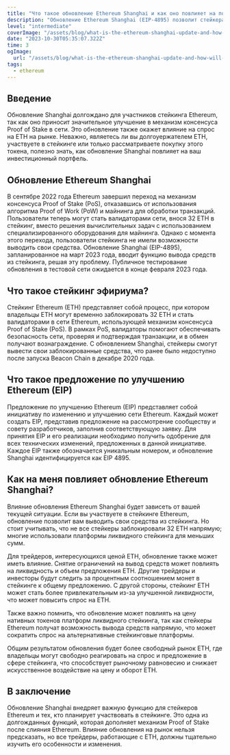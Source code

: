 ```yaml
---
title: "Что такое обновление Ethereum Shanghai и как оно повлияет на пользователей?"
description: "Обновление Ethereum Shanghai (EIP-4895) позволит стейкерам ETH выводить свои активы из стейкинга и участвовать в качестве валидаторов на сети. С внедрением алгоритма Proof of Stake пользователям было разрешено стейкинг 32 ETH, блокируя эти средства на неопределенный срок и становясь валидаторами на сети. Это обновление, скорее всего, повлияет на долю ETH, находящуюся в стейкинге, относительно общего предложения, что, в свою очередь, может оказать влияние на динамику спроса и предложения ETH на рынке."
level: "intermediate"
coverImage: "/assets/blog/what-is-the-ethereum-shanghai-update-and-how-will-it-affect-users/cover.png"
date: "2023-10-30T05:35:07.322Z"
time: 3
ogImage:
  url: "/assets/blog/what-is-the-ethereum-shanghai-update-and-how-will-it-affect-users/cover.png"
tags:
  - ethereum
---
```


## Введение
Обновление Shanghai долгождано для участников стейкинга Ethereum, так как оно приносит значительное улучшение в механизм консенсуса Proof of Stake в сети. Это обновление также окажет влияние на спрос на ETH на рынке. Неважно, являетесь ли вы долгоуержателем ETH, участвуете в стейкинге или только рассматриваете покупку этого токена, полезно знать, как обновление Shanghai повлияет на ваш инвестиционный портфель.

## Обновление Ethereum Shanghai
В сентябре 2022 года Ethereum завершил переход на механизм консенсуса Proof of Stake (PoS), отказавшись от использования алгоритма Proof of Work (PoW) и майнинга для обработки транзакций. Пользователи теперь могут стать валидаторами сети, внося 32 ETH в стейкинг, вместо решения вычислительных задач с использованием специализированного оборудования для майнинга. Однако с момента этого перехода, пользователи стейкинга не имели возможности выводить свои средства. Обновление Shanghai (EIP-4895), запланированное на март 2023 года, вводит функцию вывода средств из стейкинга, решая эту проблему. Публичное тестирование обновления в тестовой сети ожидается в конце февраля 2023 года.

## Что такое стейкинг эфириума?
Стейкинг Ethereum (ETH) представляет собой процесс, при котором владельцы ETH могут временно заблокировать 32 ETH и стать валидаторами в сети Ethereum, использующей механизм консенсуса Proof of Stake (PoS). В рамках PoS, валидаторы помогают обеспечивать безопасность сети, проверяя и подтверждая транзакции, и в обмен получают вознаграждение. С обновлением Shanghai, стейкеры смогут вывести свои заблокированные средства, что ранее было недоступно после запуска Beacon Chain в декабре 2020 года.

## Что такое предложение по улучшению Ethereum (EIP)
Предложение по улучшению Ethereum (EIP) представляет собой инициативу по изменению и улучшению сети Ethereum. Каждый может создать EIP, представив предложение на рассмотрение сообществу и совету разработчиков, заполнив соответствующую заявку. Для принятия EIP и его реализации необходимо получить одобрение для всех технических изменений, предложенных в данной инициативе. Каждое EIP также обозначается уникальным номером, и обновление Shanghai идентифицируется как EIP 4895.

## Как на меня повлияет обновление Ethereum Shanghai?
Влияние обновления Ethereum Shanghai будет зависеть от вашей текущей ситуации. Если вы участвуете в стейкинге Ethereum, обновление позволит вам выводить свои средства из стейкинга. Но стоит учитывать, что не все стейкеры заблокировали 32 ETH напрямую; многие использовали платформы ликвидного стейкинга для меньших сумм.

Для трейдеров, интересующихся ценой ETH, обновление также может иметь влияние. Снятие ограничений на вывод средств может повлиять на ликвидность и объем предложения ETH. Другие трейдеры и инвесторы будут следить за процентным соотношением монет в стейкинге к общему предложению. С другой стороны, стейкинг ETH может стать более привлекательным из-за улучшенной ликвидности, что может повысить спрос на ETH.

Также важно помнить, что обновление может повлиять на цену нативных токенов платформ ликвидного стейкинга, так как стейкеры Ethereum получат возможность вывода средств напрямую, что может сократить спрос на альтернативные стейкинговые платформы.

Общим результатом обновления будет более свободный рынок ETH, где владельцы могут свободно реагировать на спрос и предложение в сфере стейкинга, что способствует рыночному равновесию и снижает искусственное воздействие на цену и оборот ETH.

## В заключение
Обновление Shanghai внедряет важную функцию для стейкеров Ethereum и тех, кто планирует участвовать в стейкинге. Это одна из долгожданных функций, которая дополняет механизм Proof of Stake после слияния Ethereum. Влияние обновления на рынок нельзя предсказать, но все трейдеры, работающие с ETH, должны тщательно изучить его особенности и изменения.

